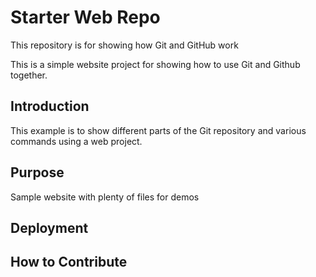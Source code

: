# Starter Web Repo

This repository is for showing how Git and GitHub work

This is a simple website project for showing how to use Git and Github together.

## Introduction

This example is to show different parts of the Git repository and various commands using a web project. 

## Purpose

Sample website with plenty of files for demos

## Deployment

## How to Contribute